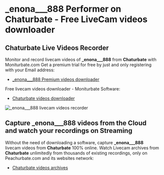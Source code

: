 # _enona___888 Performer on Chaturbate - Free LiveCam videos downloader

## Chaturbate Live Videos Recorder

Monitor and record livecam videos of **_enona___888** from **Chaturbate** with Moniturbate.com
Get a premium trial for free by just and only registering with your Email address:
* [_enona___888 Premium videos downloader](https://moniturbate.com/request-demo-licence-key.html)

Free livecam videos downloader - Moniturbate Software:
* [Chaturbate videos downloader](https://moniturbate.com/moniturbate-download-software.html)

![_enona___888 livecam videos recorder](https://peachurnet.com/templates/moniturbate-software.png)


## Capture _enona___888 videos from the Cloud and watch your recordings on Streaming

Without the need of downloading a software, capture **_enona___888** livecam videos from **Chaturbate** 100% online.
Watch Livecam archives from **Chaturbate** unlimitedly from thousands of existing recordings, only on Peachurbate.com and its websites network:
* [Chaturbate videos archives](https://peachurnet.com/)